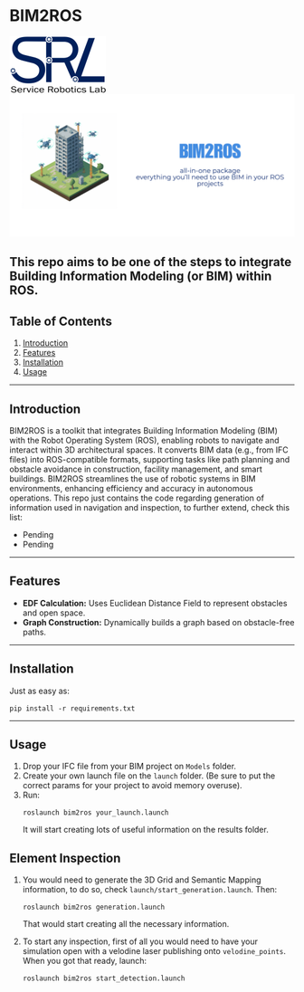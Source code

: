 # BIM2ROS

![Logo Image](resources/logo.png)
![Banner Image](resources/banner.png)

This repo aims to be one of the steps to integrate Building Information Modeling (or BIM) within ROS.
---

## Table of Contents

1. [Introduction](#introduction)
2. [Features](#features)
3. [Installation](#installation)
4. [Usage](#usage)

---

## Introduction

BIM2ROS is a toolkit that integrates Building Information Modeling (BIM) with the Robot Operating System (ROS), enabling robots to navigate and interact within 3D architectural spaces. It converts BIM data (e.g., from IFC files) into ROS-compatible formats, supporting tasks like path planning and obstacle avoidance in construction, facility management, and smart buildings. BIM2ROS streamlines the use of robotic systems in BIM environments, enhancing efficiency and accuracy in autonomous operations. This repo just contains the code regarding generation of information used in navigation and inspection, to further extend, check this list:
- Pending
- Pending
---

## Features


- **EDF Calculation:** Uses Euclidean Distance Field to represent obstacles and open space.
- **Graph Construction:** Dynamically builds a graph based on obstacle-free paths.


---

## Installation
Just as easy as:
```
pip install -r requirements.txt
```

---

## Usage

1. Drop your IFC file from your BIM project on `Models` folder.
2. Create your own launch file on the `launch` folder. (Be sure to put the correct params for your project to avoid memory overuse).
3. Run:
   ```
   roslaunch bim2ros your_launch.launch
   ```
   It will start creating lots of useful information on the results folder.

## Element Inspection
1. You would need to generate the 3D Grid and Semantic Mapping information, to do so, check `launch/start_generation.launch`. Then:
   ```
   roslaunch bim2ros generation.launch
   ```
   That would start creating all the necessary information.

2. To start any inspection, first of all you would need to have your simulation open with a velodine laser publishing onto `velodine_points`. When you got that ready, launch:
   ```
   roslaunch bim2ros start_detection.launch
   ```
   

